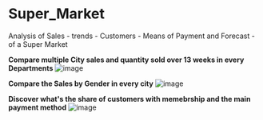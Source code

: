 # Super_Market
Analysis of Sales - trends - Customers - Means of Payment and Forecast - of a Super Market

**Compare multiple City sales and quantity sold over 13 weeks in every Departments**
![image](https://github.com/user-attachments/assets/7d3db3d1-0794-44f0-b637-f4bfad3a136c)

**Compare the Sales by Gender in every city**
![image](https://github.com/user-attachments/assets/08df7008-f5ff-4d4f-bbef-69d1d0ee4065)

**Discover what's the share of customers with memebrship and the main payment method**
![image](https://github.com/user-attachments/assets/67e8bc27-f315-4d79-a229-cea64fdf083e)

